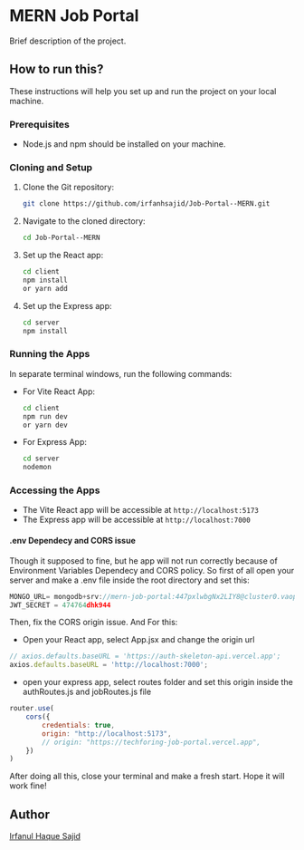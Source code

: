 # MERN Job Portal

Brief description of the project.

## How to run this?

These instructions will help you set up and run the project on your local machine.

### Prerequisites

- Node.js and npm should be installed on your machine.

### Cloning and Setup

1. Clone the Git repository:

    ```bash
    git clone https://github.com/irfanhsajid/Job-Portal--MERN.git
    ```

2. Navigate to the cloned directory:

    ```bash
    cd Job-Portal--MERN
    ```

3. Set up the React app:

    ```bash
    cd client
    npm install 
    or yarn add
    ```

4. Set up the Express app:

    ```bash
    cd server
    npm install
    ```

### Running the Apps

In separate terminal windows, run the following commands:

- For Vite React App:

    ```bash
    cd client
    npm run dev
    or yarn dev
    ```

- For Express App:

    ```bash
    cd server
    nodemon
    ```

### Accessing the Apps

- The Vite React app will be accessible at `http://localhost:5173`
- The Express app will be accessible at `http://localhost:7000`
#### .env Dependecy and CORS issue
Though it supposed to fine, but he app will not run correctly because of Environment Variables Dependecy and CORS policy. So first of all open your server and make a .env file inside the root directory and set this:
```js
MONGO_URL= mongodb+srv://mern-job-portal:447pxlwbgNx2LIY8@cluster0.vaopm.mongodb.net/mern-job-poral?retryWrites=true&w=majority
JWT_SECRET = 474764dhk944
```
Then, fix the CORS origin issue. And For this: 

* Open your React app, select App.jsx and change the origin url
```js
// axios.defaults.baseURL = 'https://auth-skeleton-api.vercel.app';
axios.defaults.baseURL = 'http://localhost:7000';
```
* open your express app, select routes folder and set this origin inside the authRoutes.js and jobRoutes.js file
```js
router.use(
    cors({
        credentials: true,
        origin: "http://localhost:5173",
        // origin: "https://techforing-job-portal.vercel.app",
    })
)
```
After doing all this, close your terminal and make a fresh start. Hope it will work fine! 

## Author

[Irfanul Haque Sajid](https://www.linkedin.com/in/irfanhsajid)

